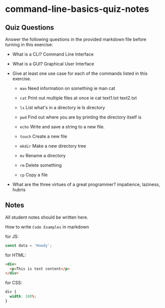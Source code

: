 # command-line-basics-quiz-notes

## Quiz Questions

Answer the following questions in the provided markdown file before turning in this exercise:

- What is a CLI?
  Command Line Interface
- What is a GUI?
  Graphical User Interface
- Give at least one use case for each of the commands listed in this exercise.

  - `man`
    Need information on something ie man cat

  - `cat`
    Print out multiple files at once ie cat text1.txt text2.txt
  - `ls`
    List what's in a directory ie ls directory
  - `pwd`
    Find out where you are by printing the directory itself is
  - `echo`
    Write and save a string to a new file.
  - `touch`
    Create a new file
  - `mkdir`
    Make a new directory tree
  - `mv`
    Rename a directory
  - `rm`
    Delete something
  - `cp`
    Copy a file

- What are the three virtues of a great programmer?
  impatience, laziness, hubris

## Notes

All student notes should be written here.

How to write `Code Examples` in markdown

for JS:

```javascript
const data = 'Howdy';
```

for HTML:

```html
<div>
  <p>This is text content</p>
</div>
```

for CSS:

```css
div {
  width: 100%;
}
```
